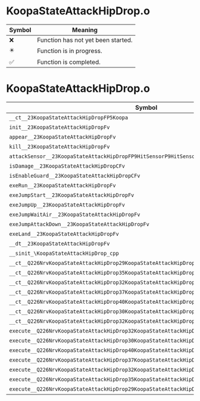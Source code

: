 # KoopaStateAttackHipDrop.o
| Symbol | Meaning 
| ------------- | ------------- 
| :x: | Function has not yet been started. 
| :eight_pointed_black_star: | Function is in progress. 
| :white_check_mark: | Function is completed. 


# KoopaStateAttackHipDrop.o
| Symbol | Decompiled? |
| ------------- | ------------- |
| `__ct__23KoopaStateAttackHipDropFP5Koopa` | :x: |
| `init__23KoopaStateAttackHipDropFv` | :x: |
| `appear__23KoopaStateAttackHipDropFv` | :x: |
| `kill__23KoopaStateAttackHipDropFv` | :x: |
| `attackSensor__23KoopaStateAttackHipDropFP9HitSensorP9HitSensor` | :x: |
| `isDamage__23KoopaStateAttackHipDropCFv` | :x: |
| `isEnableGuard__23KoopaStateAttackHipDropCFv` | :x: |
| `exeRun__23KoopaStateAttackHipDropFv` | :x: |
| `exeJumpStart__23KoopaStateAttackHipDropFv` | :x: |
| `exeJumpUp__23KoopaStateAttackHipDropFv` | :x: |
| `exeJumpWaitAir__23KoopaStateAttackHipDropFv` | :x: |
| `exeJumpAttackDown__23KoopaStateAttackHipDropFv` | :x: |
| `exeLand__23KoopaStateAttackHipDropFv` | :x: |
| `__dt__23KoopaStateAttackHipDropFv` | :x: |
| `__sinit_\KoopaStateAttackHipDrop_cpp` | :x: |
| `__ct__Q226NrvKoopaStateAttackHipDrop29KoopaStateAttackHipDropNrvRunFv` | :x: |
| `__ct__Q226NrvKoopaStateAttackHipDrop35KoopaStateAttackHipDropNrvJumpStartFv` | :x: |
| `__ct__Q226NrvKoopaStateAttackHipDrop32KoopaStateAttackHipDropNrvJumpUpFv` | :x: |
| `__ct__Q226NrvKoopaStateAttackHipDrop37KoopaStateAttackHipDropNrvJumpWaitAirFv` | :x: |
| `__ct__Q226NrvKoopaStateAttackHipDrop40KoopaStateAttackHipDropNrvJumpAttackDownFv` | :x: |
| `__ct__Q226NrvKoopaStateAttackHipDrop30KoopaStateAttackHipDropNrvLandFv` | :x: |
| `__ct__Q226NrvKoopaStateAttackHipDrop32KoopaStateAttackHipDropNrvDamageFv` | :x: |
| `execute__Q226NrvKoopaStateAttackHipDrop32KoopaStateAttackHipDropNrvDamageCFP5Spine` | :x: |
| `execute__Q226NrvKoopaStateAttackHipDrop30KoopaStateAttackHipDropNrvLandCFP5Spine` | :x: |
| `execute__Q226NrvKoopaStateAttackHipDrop40KoopaStateAttackHipDropNrvJumpAttackDownCFP5Spine` | :x: |
| `execute__Q226NrvKoopaStateAttackHipDrop37KoopaStateAttackHipDropNrvJumpWaitAirCFP5Spine` | :x: |
| `execute__Q226NrvKoopaStateAttackHipDrop32KoopaStateAttackHipDropNrvJumpUpCFP5Spine` | :x: |
| `execute__Q226NrvKoopaStateAttackHipDrop35KoopaStateAttackHipDropNrvJumpStartCFP5Spine` | :x: |
| `execute__Q226NrvKoopaStateAttackHipDrop29KoopaStateAttackHipDropNrvRunCFP5Spine` | :x: |
